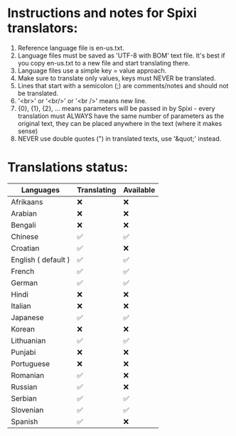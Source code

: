 # Instructions and notes for Spixi translators:

1. Reference language file is en-us.txt.
2. Language files must be saved as 'UTF-8 with BOM' text file. It's best if you copy en-us.txt to a new file and start translating there.
3. Language files use a simple key = value approach.
4. Make sure to translate only values, keys must NEVER be translated.
5. Lines that start with a semicolon (;) are comments/notes and should not be translated.
6. '&lt;br>' or '&lt;br/>' or '&lt;br />' means new line.
7. {0}, {1}, {2}, ... means parameters will be passed in by Spixi - every translation must ALWAYS have the same number of parameters as the original text, they can be placed anywhere in the text (where it makes sense)
8. NEVER use double quotes (") in translated texts, use '&amp;quot;' instead.

# Translations status:

Languages           |  Translating    |  Available
--- | --- | --- |
Afrikaans           |  ❌            |  ❌
Arabian             |  ❌            |  ❌
Bengali             |  ❌            |  ❌
Chinese             |  ✅            |  ✅
Croatian            |  ✅            |  ❌
English ( default ) |  ✅            |  ✅
French              |  ✅            |  ✅
German              |  ✅            |  ✅
Hindi               |  ❌            |  ❌
Italian             |  ❌            |  ❌
Japanese            |  ✅            |  ✅
Korean              |  ❌            |  ❌
Lithuanian				|  ✅            |  ✅
Punjabi             |  ❌            |  ❌
Portuguese          |  ❌            |  ❌
Romanian            |  ✅            |  ❌
Russian             |  ✅            |  ❌
Serbian             |  ✅            |  ✅
Slovenian           |  ✅            |  ✅
Spanish             |  ✅            |  ❌
